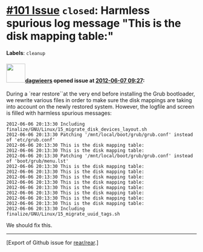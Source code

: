 [\#101 Issue](https://github.com/rear/rear/issues/101) `closed`: Harmless spurious log message "This is the disk mapping table:"
================================================================================================================================

**Labels**: `cleanup`

#### <img src="https://avatars.githubusercontent.com/u/388198?u=0732dee3fe5002278cfbf40359ec431bdcf5f06c&v=4" width="50">[dagwieers](https://github.com/dagwieers) opened issue at [2012-06-07 09:27](https://github.com/rear/rear/issues/101):

During a \`rear restore\`\`at the very end before installing the Grub
bootloader, we rewrite various files in order to make sure the disk
mappings are taking into account on the newly restored system. However,
the logfile and screen is filled with harmless spurious messages:

    2012-06-06 20:13:30 Including finalize/GNU/Linux/15_migrate_disk_devices_layout.sh
    2012-06-06 20:13:30 Patching '/mnt/local/boot/grub/grub.conf' instead of 'etc/grub.conf'
    2012-06-06 20:13:30 This is the disk mapping table:
    2012-06-06 20:13:30 This is the disk mapping table:
    2012-06-06 20:13:30 Patching '/mnt/local/boot/grub/grub.conf' instead of 'boot/grub/menu.lst'
    2012-06-06 20:13:30 This is the disk mapping table:
    2012-06-06 20:13:30 This is the disk mapping table:
    2012-06-06 20:13:30 This is the disk mapping table:
    2012-06-06 20:13:30 This is the disk mapping table:
    2012-06-06 20:13:30 This is the disk mapping table:
    2012-06-06 20:13:30 This is the disk mapping table:
    2012-06-06 20:13:30 This is the disk mapping table:
    2012-06-06 20:13:30 This is the disk mapping table:
    2012-06-06 20:13:30 Including finalize/GNU/Linux/15_migrate_uuid_tags.sh

We should fix this.

------------------------------------------------------------------------

\[Export of Github issue for
[rear/rear](https://github.com/rear/rear).\]
